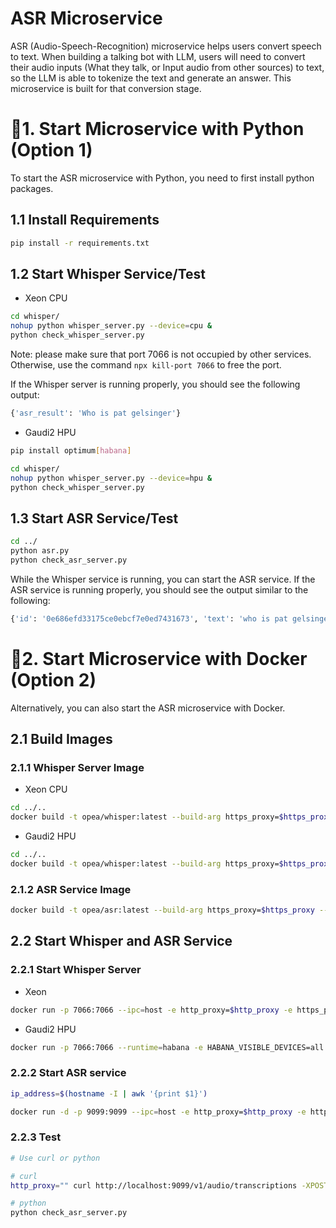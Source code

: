 # ASR Microservice

ASR (Audio-Speech-Recognition) microservice helps users convert speech to text. When building a talking bot with LLM, users will need to convert their audio inputs (What they talk, or Input audio from other sources) to text, so the LLM is able to tokenize the text and generate an answer. This microservice is built for that conversion stage.

# 🚀1. Start Microservice with Python (Option 1)

To start the ASR microservice with Python, you need to first install python packages.

## 1.1 Install Requirements

```bash
pip install -r requirements.txt
```

## 1.2 Start Whisper Service/Test

- Xeon CPU

```bash
cd whisper/
nohup python whisper_server.py --device=cpu &
python check_whisper_server.py
```

Note: please make sure that port 7066 is not occupied by other services. Otherwise, use the command `npx kill-port 7066` to free the port.

If the Whisper server is running properly, you should see the following output:
```bash
{'asr_result': 'Who is pat gelsinger'}
```

- Gaudi2 HPU

```bash
pip install optimum[habana]

cd whisper/
nohup python whisper_server.py --device=hpu &
python check_whisper_server.py
```

## 1.3 Start ASR Service/Test

```bash
cd ../
python asr.py
python check_asr_server.py
```

While the Whisper service is running, you can start the ASR service. If the ASR service is running properly, you should see the output similar to the following:
```bash
{'id': '0e686efd33175ce0ebcf7e0ed7431673', 'text': 'who is pat gelsinger'}
```

# 🚀2. Start Microservice with Docker (Option 2)

Alternatively, you can also start the ASR microservice with Docker.

## 2.1 Build Images

### 2.1.1 Whisper Server Image

- Xeon CPU

```bash
cd ../..
docker build -t opea/whisper:latest --build-arg https_proxy=$https_proxy --build-arg http_proxy=$http_proxy -f comps/asr/whisper/Dockerfile .
```

- Gaudi2 HPU

```bash
cd ../..
docker build -t opea/whisper:latest --build-arg https_proxy=$https_proxy --build-arg http_proxy=$http_proxy -f comps/asr/whisper/Dockerfile_hpu .
```

### 2.1.2 ASR Service Image

```bash
docker build -t opea/asr:latest --build-arg https_proxy=$https_proxy --build-arg http_proxy=$http_proxy -f comps/asr/Dockerfile .
```

## 2.2 Start Whisper and ASR Service

### 2.2.1 Start Whisper Server

- Xeon

```bash
docker run -p 7066:7066 --ipc=host -e http_proxy=$http_proxy -e https_proxy=$https_proxy opea/whisper:latest
```

- Gaudi2 HPU

```bash
docker run -p 7066:7066 --runtime=habana -e HABANA_VISIBLE_DEVICES=all -e OMPI_MCA_btl_vader_single_copy_mechanism=none --cap-add=sys_nice --ipc=host -e http_proxy=$http_proxy -e https_proxy=$https_proxy opea/whisper:latest
```

### 2.2.2 Start ASR service

```bash
ip_address=$(hostname -I | awk '{print $1}')

docker run -d -p 9099:9099 --ipc=host -e http_proxy=$http_proxy -e https_proxy=$https_proxy -e ASR_ENDPOINT=http://$ip_address:7066 opea/asr:latest
```

### 2.2.3 Test

```bash
# Use curl or python

# curl
http_proxy="" curl http://localhost:9099/v1/audio/transcriptions -XPOST -d '{"byte_str": "UklGRigAAABXQVZFZm10IBIAAAABAAEARKwAAIhYAQACABAAAABkYXRhAgAAAAEA"}' -H 'Content-Type: application/json'

# python
python check_asr_server.py
```
